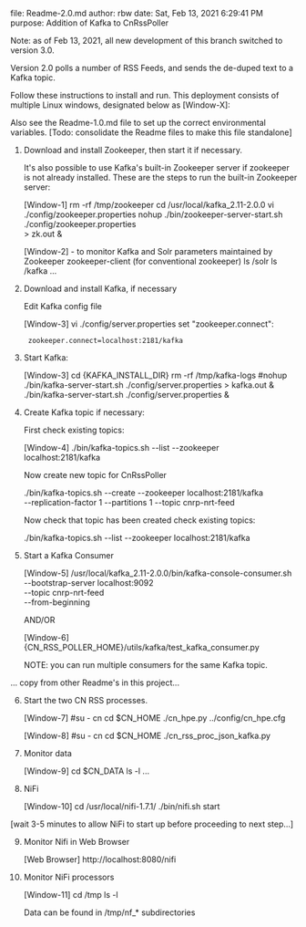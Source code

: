 file:    Readme-2.0.md
author:  rbw
date:    Sat, Feb 13, 2021  6:29:41 PM
purpose: Addition of Kafka to CnRssPoller

Note: as of Feb 13, 2021, all new development of this branch switched
to version 3.0.

Version 2.0 polls a number of RSS Feeds, and sends the de-duped text to
a Kafka topic.

Follow these instructions to install and run.  This deployment consists
of multiple Linux windows, designated below as [Window-X]:

Also see the Readme-1.0.md file to set up the correct environmental
variables. [Todo: consolidate the Readme files to make this file
standalone]

1. Download and install Zookeeper, then start it if necessary.

   It's also possible to use Kafka's built-in Zookeeper server if
   zookeeper is not already installed.  These are the steps to run
   the built-in Zookeeper server:

    [Window-1]
      rm -rf /tmp/zookeeper
      cd /usr/local/kafka_2.11-2.0.0
      vi ./config/zookeeper.properties
      nohup ./bin/zookeeper-server-start.sh ./config/zookeeper.properties \
        > zk.out &

    [Window-2] - to monitor Kafka and Solr parameters maintained by Zookeeper
      zookeeper-client (for conventional zookeeper)
        ls /solr
        ls /kafka
        ...

2. Download and install Kafka, if necessary

   Edit Kafka config file

    [Window-3]
    vi ./config/server.properties
    set "zookeeper.connect":

        zookeeper.connect=localhost:2181/kafka

3. Start Kafka:

    [Window-3]
    cd {KAFKA_INSTALL_DIR}
    rm -rf /tmp/kafka-logs
    #nohup ./bin/kafka-server-start.sh ./config/server.properties > kafka.out &
    ./bin/kafka-server-start.sh ./config/server.properties &

4. Create Kafka topic if necessary:

   First check existing topics:

    [Window-4]
     ./bin/kafka-topics.sh --list --zookeeper localhost:2181/kafka

   Now create new topic for CnRssPoller

     ./bin/kafka-topics.sh --create --zookeeper localhost:2181/kafka \
       --replication-factor 1 --partitions 1 --topic cnrp-nrt-feed

   Now check that topic has been created check existing topics:

     ./bin/kafka-topics.sh --list --zookeeper localhost:2181/kafka

5. Start a Kafka Consumer

    [Window-5]
    /usr/local/kafka_2.11-2.0.0/bin/kafka-console-consumer.sh \
      --bootstrap-server localhost:9092                          \
      --topic cnrp-nrt-feed                                      \
      --from-beginning

      AND/OR

    [Window-6]
    {CN_RSS_POLLER_HOME}/utils/kafka/test_kafka_consumer.py

    NOTE: you can run multiple consumers for the same Kafka topic.

...  copy from other Readme's in this project...

6. Start the two CN RSS processes.  

    [Window-7] 
      #su - cn
      cd $CN_HOME
      ./cn_hpe.py ../config/cn_hpe.cfg

    [Window-8] 
      #su - cn
      cd $CN_HOME
      ./cn_rss_proc_json_kafka.py

7. Monitor data

    [Window-9] 
      cd $CN_DATA
      ls -l ...

8. NiFi

    [Window-10] 
      cd /usr/local/nifi-1.7.1/
      ./bin/nifi.sh start

[wait 3-5 minutes to allow NiFi to start up before proceeding to next step...]

9. Monitor Nifi in Web Browser

    [Web Browser]
    http://localhost:8080/nifi

10. Monitor NiFi processors

    [Window-11] 
      cd /tmp
      ls -l

    Data can be found in /tmp/nf_* subdirectories

  
     



